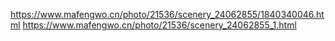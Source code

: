 https://www.mafengwo.cn/photo/21536/scenery_24062855/1840340046.html
https://www.mafengwo.cn/photo/21536/scenery_24062855_1.html